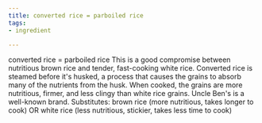 ```yaml
---
title: converted rice = parboiled rice
tags:
- ingredient

---
```

converted rice = parboiled rice This is a good compromise between nutritious brown rice and tender, fast-cooking white rice. Converted rice is steamed before it's husked, a process that causes the grains to absorb many of the nutrients from the husk. When cooked, the grains are more nutritious, firmer, and less clingy than white rice grains. Uncle Ben's is a well-known brand. Substitutes: brown rice (more nutritious, takes longer to cook) OR white rice (less nutritious, stickier, takes less time to cook)

